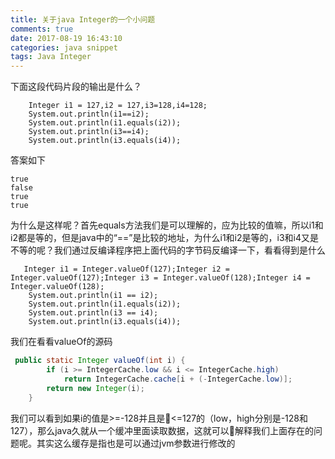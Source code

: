 ```yaml
---
title: 关于java Integer的一个小问题
comments: true
date: 2017-08-19 16:43:10
categories: java snippet
tags: Java Integer
---
```


下面这段代码片段的输出是什么？
```
	Integer i1 = 127,i2 = 127,i3=128,i4=128;
    System.out.println(i1==i2);
    System.out.println(i1.equals(i2));
    System.out.println(i3==i4);
    System.out.println(i3.equals(i4));
```
答案如下
```
true
false
true
true
```
为什么是这样呢？首先equals方法我们是可以理解的，应为比较的值嘛，所以i1和i2都是等的，但是java中的“==”是比较的地址，为什么i1和i2是等的，i3和i4又是不等的呢？我们通过反编译程序把上面代码的字节码反编译一下，看看得到是什么  

```
   Integer i1 = Integer.valueOf(127);Integer i2 = Integer.valueOf(127);Integer i3 = Integer.valueOf(128);Integer i4 = Integer.valueOf(128);
    System.out.println(i1 == i2);
    System.out.println(i1.equals(i2));
    System.out.println(i3 == i4);
    System.out.println(i3.equals(i4));
```   

我们在看看valueOf的源码

```java
 public static Integer valueOf(int i) {
        if (i >= IntegerCache.low && i <= IntegerCache.high)
            return IntegerCache.cache[i + (-IntegerCache.low)];
        return new Integer(i);
    }
```  

我们可以看到如果i的值是>=-128并且是<=127的（low，high分别是-128和127），那么java久就从一个缓冲里面读取数据，这就可以解释我们上面存在的问题呢。其实这么缓存是指也是可以通过jvm参数进行修改的